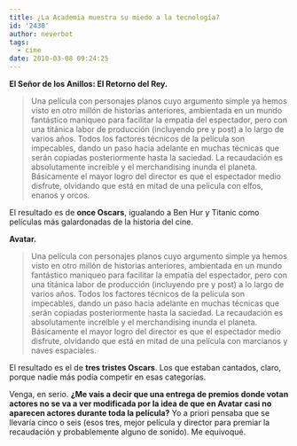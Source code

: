 ```yaml
---
title: ¿La Academia muestra su miedo a la tecnología?
id: '2430'
author: neverbot
tags:
  - cine
date: 2010-03-08 09:24:25
---
```


**El Señor de los Anillos: El Retorno del Rey.**

> Una película con personajes planos cuyo argumento simple ya hemos visto en otro millón de historias anteriores, ambientada en un mundo fantástico maniqueo para facilitar la empatía del espectador, pero con una titánica labor de producción (incluyendo pre y post) a lo largo de varios años. Todos los factores técnicos de la película son impecables, dando un paso hacia adelante en muchas técnicas que serán copiadas posteriormente hasta la saciedad. La recaudación es absolutamente increíble y el merchandising inunda el planeta. Básicamente el mayor logro del director es que el espectador medio disfrute, olvidando que está en mitad de una película con elfos, enanos y orcos.

El resultado es de **once Oscars**, igualando a Ben Hur y Titanic como películas más galardonadas de la historia del cine.

**Avatar.**

> Una película con personajes planos cuyo argumento simple ya hemos visto en otro millón de historias anteriores, ambientada en un mundo fantástico maniqueo para facilitar la empatía del espectador, pero con una titánica labor de producción (incluyendo pre y post) a lo largo de varios años. Todos los factores técnicos de la película son impecables, dando un paso hacia adelante en muchas técnicas que serán copiadas posteriormente hasta la saciedad. La recaudación es absolutamente increíble y el merchandising inunda el planeta. Básicamente el mayor logro del director es que el espectador medio disfrute, olvidando que está en mitad de una película con marcianos y naves espaciales.

El resultado es el de **tres tristes Oscars**. Los que estaban cantados, claro, porque nadie más podía competir en esas categorías.

Venga, en serio. **¿Me vais a decir que una entrega de premios donde votan actores no se va a ver modificada por la idea de que en Avatar casi no aparecen actores durante toda la película?** Yo a priori pensaba que se llevaría cinco o seis (esos tres, mejor película y director para premiar la recaudación y probablemente alguno de sonido). Me equivoqué.